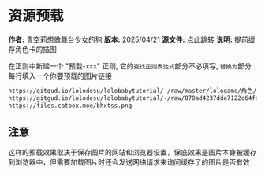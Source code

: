 # 资源预载

**作者:** 青空莉想做舞台少女的狗
**版本:** 2025/04/21
**源文件:** [点此跳转](https://gitgud.io/StageDog/tavern_resource/-/tree/main/酒馆助手/资源预载/源文件?ref_type=heads)
**说明:** 提前缓存角色卡的插图

在正则中新建一个 "预载-xxx" 正则, 它的`查找正则表达式`部分不必填写, `替换为`部分每行填入一个你要预载的图片链接

```txt
https://gitgud.io/lolodesu/lolobabytutorial/-/raw/master/lologame/角色/水手服/猫爪生气.png?ref_type=heads&inline=false
https://gitgud.io/lolodesu/lolobabytutorial/-/raw/070ad4237dde7122c64facbd101fc89c9238a767/lologame/角色/水手服/猫爪生气.png?inline=false
https://files.catbox.moe/bhxtss.png
```

## 注意

这样的预载效果取决于保存图片的网站和浏览器设置，保底效果是图片本身被缓存到浏览器中，但需要加载图片时还会发送网络请求来询问缓存了的图片是否有效
